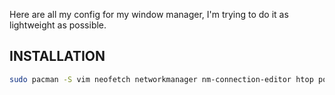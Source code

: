 Here are all my config for my window manager, I'm trying to do it as lightweight as possible.

## INSTALLATION
<div/>
  
```sh
sudo pacman -S vim neofetch networkmanager nm-connection-editor htop polybar qtile
  
```


